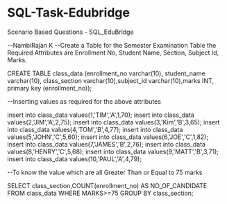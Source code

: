 # SQL-Task-Edubridge

Scenario Based Questions - SQL_EduBridge

--NambiRajan K --Create a Table for the Semester Examination Table the Required Attributes are Enrollment No, Student Name, Section, Subject Id, Marks.


CREATE TABLE class_data (enrollment_no varchar(10), student_name varchar(10), class_section varchar(10),subject_id varchar(10),marks INT, primary key (enrollment_no));

--Inserting values as required for the above attributes

insert into  class_data values(1,'TIM','A',1,70);
insert into  class_data values(2,'JIM','A',2,75);
insert into  class_data values(3,'Kim','B',3,65);
insert into  class_data values(4,'TOM','B',4,77);
insert into  class_data values(5,'JOHN','C',5,60);
insert into  class_data values(6,'JOE','C',1,82);		
insert into  class_data values(7,'JAMES','B',2,76);
insert into  class_data values(8,'HENRY','C',5,68);
insert into  class_data values(9,'MATT','B',3,71);
insert into  class_data values(10,'PAUL','A',4,79);

--To know the value which are all Greater Than or Equal to 75 marks


SELECT class_section,COUNT(enrollment_no) AS NO_OF_CANDIDATE FROM class_data WHERE MARKS>=75 GROUP BY class_section;
